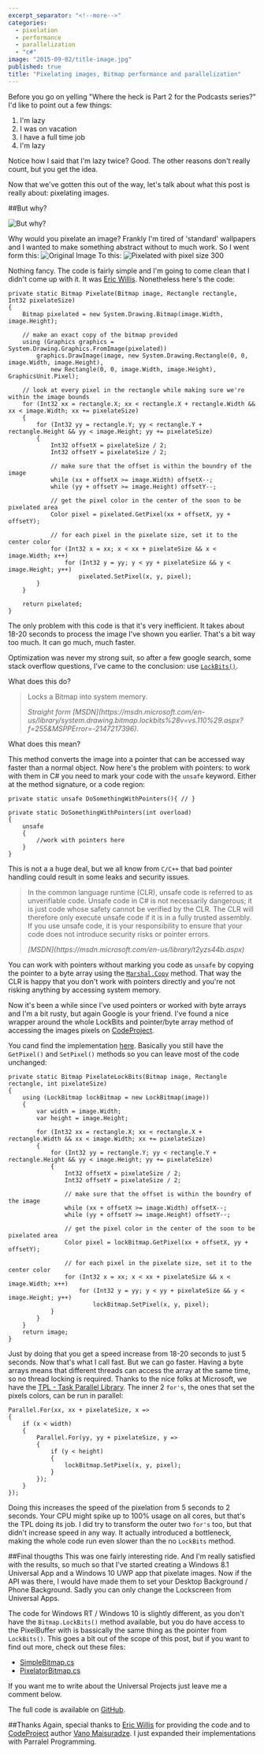 ```yaml
---
excerpt_separator: "<!--more-->"
categories: 
  - pixelation
  - performance
  - parallelization
  - "c#"
image: "2015-09-02/title-image.jpg"
published: true
title: "Pixelating images, Bitmap performance and parallelization"
---
```



Before you go on yelling "Where the heck is Part 2 for the Podcasts series?" I'd like to point out a few things:

1. I'm lazy
2. I was on vacation 
3. I have a full time job
4. I'm lazy

Notice how I said that I'm lazy twice? Good. The other reasons don't really count, but you get the idea.

Now that we've gotten this out of the way, let's talk about what this post is really about: pixelating images.

##But why?

![But why?]({{site.baseurl}}/assets/post-images/Ryan_Reynolds_But_Why.gif)

Why would you pixelate an image? Frankly I'm tired of 'standard' wallpapers and I wanted to make something abstract without to much work. So I went form this:
![Original Image]({{site.baseurl}}/assets/post-images/original.jpg)
To this:
![Pixelated with pixel size 300]({{site.baseurl}}/assets/post-images/result300.jpg)

Nothing fancy. The code is fairly simple and I'm going to come clean that I didn't come up with it. It was [Eric Willis](http://notes.ericwillis.com/2009/11/pixelate-an-image-with-csharp/). Nonetheless here's the code:


```
private static Bitmap Pixelate(Bitmap image, Rectangle rectangle, Int32 pixelateSize)
{
    Bitmap pixelated = new System.Drawing.Bitmap(image.Width, image.Height);
 
    // make an exact copy of the bitmap provided
    using (Graphics graphics = System.Drawing.Graphics.FromImage(pixelated))
        graphics.DrawImage(image, new System.Drawing.Rectangle(0, 0, image.Width, image.Height),
            new Rectangle(0, 0, image.Width, image.Height), GraphicsUnit.Pixel);
 
    // look at every pixel in the rectangle while making sure we're within the image bounds
    for (Int32 xx = rectangle.X; xx < rectangle.X + rectangle.Width && xx < image.Width; xx += pixelateSize)
    {
        for (Int32 yy = rectangle.Y; yy < rectangle.Y + rectangle.Height && yy < image.Height; yy += pixelateSize)
        {
            Int32 offsetX = pixelateSize / 2;
            Int32 offsetY = pixelateSize / 2;
 
            // make sure that the offset is within the boundry of the image
            while (xx + offsetX >= image.Width) offsetX--;
            while (yy + offsetY >= image.Height) offsetY--;
 
            // get the pixel color in the center of the soon to be pixelated area
            Color pixel = pixelated.GetPixel(xx + offsetX, yy + offsetY);
 
            // for each pixel in the pixelate size, set it to the center color
            for (Int32 x = xx; x < xx + pixelateSize && x < image.Width; x++)
                for (Int32 y = yy; y < yy + pixelateSize && y < image.Height; y++)
                    pixelated.SetPixel(x, y, pixel);
        }
    }
 
    return pixelated;
}
```

The only problem with this code is that it's very inefficient. It takes about 18-20 seconds to process the image I've shown you earlier. That's a bit way too much. It can go much, much faster.

Optimization was never my strong suit, so after a few google search, some stack overflow questions, I've came to the conclusion: use [`LockBits()`](https://msdn.microsoft.com/en-us/library/system.drawing.bitmap.lockbits%28v=vs.110%29.aspx?f=255&MSPPError=-2147217396). 

What does this do? 

> Locks a Bitmap into system memory.
> <footer><cite>Straight form [MSDN](https://msdn.microsoft.com/en-us/library/system.drawing.bitmap.lockbits%28v=vs.110%29.aspx?f=255&MSPPError=-2147217396).</cite></footer>

What does this mean? 

This method converts the image into a pointer that can be accessed way faster than a normal object. Now here's the problem with pointers: to work with them in C# you need to mark your code with the `unsafe` keyword. Either at the method signature, or a code region:

```
private static unsafe DoSomethingWithPointers(){ // }

private static DoSomethingWithPointers(int overload)
{
	unsafe
    {
    	//work with pointers here
    }
}
```
This is not a a huge deal, but we all know from `C/C++` that bad pointer handling could result in some leaks and security issues.

> In the common language runtime (CLR), unsafe code is referred to as unverifiable code. Unsafe code in C# is not necessarily dangerous; it is just code whose safety cannot be verified by the CLR. The CLR will therefore only execute unsafe code if it is in a fully trusted assembly. If you use unsafe code, it is your responsibility to ensure that your code does not introduce security risks or pointer errors.
> <footer><cite>[MSDN](https://msdn.microsoft.com/en-us/library/t2yzs44b.aspx)</cite><footer>

You can work with pointers without marking you code as `unsafe` by copying the pointer to a byte array using the [`Marshal.Copy`](https://msdn.microsoft.com/en-us/library/system.runtime.interopservices.marshal.copy(v=vs.80).aspx) method. That way the CLR is happy that you don't work with pointers directly and you're not risking anything by accessing system memory.

Now it's been a while since I've used pointers or worked with byte arrays and I'm a bit rusty, but again Google is your friend. I've found a nice wrapper around the whole LockBits and pointer/byte array method of accessing the images pixels on [CodeProject](http://www.codeproject.com/Tips/240428/Work-with-bitmap-faster-with-Csharp).

You cand find the implementation [here](https://github.com/robertiagar/Pixelator/blob/master/Pixelator.Console/LockBitmap.cs). Basically you still have the `GetPixel()` and `SetPixel()` methods so you can leave most of the code unchanged:

```
private static Bitmap PixelateLockBits(Bitmap image, Rectangle rectangle, int pixelateSize)
{
	using (LockBitmap lockBitmap = new LockBitmap(image))
	{
		var width = image.Width;
		var height = image.Height;

		for (Int32 xx = rectangle.X; xx < rectangle.X + rectangle.Width && xx < image.Width; xx += pixelateSize)
		{
			for (Int32 yy = rectangle.Y; yy < rectangle.Y + rectangle.Height && yy < image.Height; yy += pixelateSize)
			{
				Int32 offsetX = pixelateSize / 2;
				Int32 offsetY = pixelateSize / 2;

				// make sure that the offset is within the boundry of the image
				while (xx + offsetX >= image.Width) offsetX--;
				while (yy + offsetY >= image.Height) offsetY--;

				// get the pixel color in the center of the soon to be pixelated area
				Color pixel = lockBitmap.GetPixel(xx + offsetX, yy + offsetY);

				// for each pixel in the pixelate size, set it to the center color
				for (Int32 x = xx; x < xx + pixelateSize && x < image.Width; x++)
					for (Int32 y = yy; y < yy + pixelateSize && y < image.Height; y++)
						lockBitmap.SetPixel(x, y, pixel);
			}
		}
	}
	return image;
}
```

Just by doing that you get a speed increase from 18-20 seconds to just 5 seconds. Now that's what I call fast. But we can go faster. Having a byte arrays means that different threads can access the array at the same time, so no thread locking is required. Thanks to the nice folks at Microsoft, we have the [TPL - Task Parallel Library](http://blogs.msdn.com/b/pfxteam/). The inner 2 `for's`, the ones that set the pixels colors, can be run in parallel:

```
Parallel.For(xx, xx + pixelateSize, x =>
{
	if (x < width)
	{
		Parallel.For(yy, yy + pixelateSize, y =>
		{
			if (y < height)
			{
				lockBitmap.SetPixel(x, y, pixel);
			}
		});
	}
});
```

Doing this increases the speed of the pixelation from 5 seconds to 2 seconds. Your CPU might spike up to 100% usage on all cores, but that's the TPL doing its job. I did try to transform the outer two `for's` too, but that didn't increase speed in any way. It actually introduced a bottleneck, making the whole code run even slower than the no `LockBits` method.

##Final thougths
This was one fairly interesting ride. And I'm really satisfied with the results, so much so that I've started creating a Windows 8.1 Universal App and a Windows 10 UWP app that pixelate images. Now if the API was there, I would have made them to set your Desktop Background / Phone Background. Sadly you can only change the Lockscreen from Universal Apps.

The code for Windows RT / Windows 10 is slightly different, as you don't have the `Bitmap.LockBits()` method available, but you do have access to the PixelBuffer with is bassically the same thing as the pointer from `LockBits()`. This goes a bit out of the scope of this post, but if you want to find out more, check out these files:

* [SimpleBitmap.cs](https://github.com/robertiagar/Pixelator/blob/master/Pixelator.Core/SimpleBitmap.cs)
* [PixelatorBitmap.cs](https://github.com/robertiagar/Pixelator/blob/master/Pixelator.Core/PixelatorBitmap.cs)

If you want me to write about the Universal Projects just leave me a comment below.

The full code is available on [GitHub](https://github.com/robertiagar/Pixelator).

##Thanks
Again, special thanks to [Eric Willis](http://notes.ericwillis.com/2009/11/pixelate-an-image-with-csharp/) for providing the code and to [CodeProject](http://www.codeproject.com/Tips/240428/Work-with-bitmap-faster-with-Csharp) author [Vano Maisuradze](http://www.codeproject.com/script/Membership/View.aspx?mid=5637855). I just expanded their implementations with Parralel Programming.
